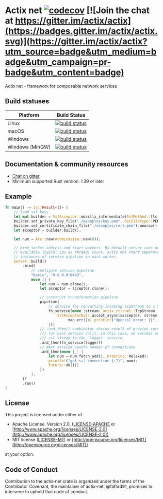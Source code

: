# Actix net [![codecov](https://codecov.io/gh/actix/actix-net/branch/master/graph/badge.svg)](https://codecov.io/gh/actix/actix-net) [![Join the chat at https://gitter.im/actix/actix](https://badges.gitter.im/actix/actix.svg)](https://gitter.im/actix/actix?utm_source=badge&utm_medium=badge&utm_campaign=pr-badge&utm_content=badge)

Actix net - framework for composable network services

## Build statuses

| Platform         | Build Status |
| ---------------- | ------------ |
| Linux            | [![build status](https://github.com/actix/actix-net/workflows/CI%20%28Linux%29/badge.svg?branch=master&event=push)](https://github.com/actix/actix-net/actions?query=workflow%3A"CI+(Linux)") |
| macOS            | [![build status](https://github.com/actix/actix-net/workflows/CI%20%28macOS%29/badge.svg?branch=master&event=push)](https://github.com/actix/actix-net/actions?query=workflow%3A"CI+(macOS)") |
| Windows          | [![build status](https://github.com/actix/actix-net/workflows/CI%20%28Windows%29/badge.svg?branch=master&event=push)](https://github.com/actix/actix-net/actions?query=workflow%3A"CI+(Windows)") |
| Windows (MinGW)  | [![build status](https://github.com/actix/actix-net/workflows/CI%20%28Windows-mingw%29/badge.svg?branch=master&event=push)](https://github.com/actix/actix-net/actions?query=workflow%3A"CI+(Windows-mingw)") |

## Documentation & community resources

* [Chat on gitter](https://gitter.im/actix/actix)
* Minimum supported Rust version: 1.39 or later

## Example

```rust
fn main() -> io::Result<()> {
    // load ssl keys
    let mut builder = SslAcceptor::mozilla_intermediate(SslMethod::tls()).unwrap();
    builder.set_private_key_file("./examples/key.pem", SslFiletype::PEM).unwrap();
    builder.set_certificate_chain_file("./examples/cert.pem").unwrap();
    let acceptor = builder.build();

    let num = Arc::new(AtomicUsize::new(0));

    // bind socket address and start workers. By default server uses number of
    // available logical cpu as threads count. actix net start separate
    // instances of service pipeline in each worker.
    Server::build()
        .bind(
            // configure service pipeline
            "basic", "0.0.0.0:8443",
            move || {
                let num = num.clone();
                let acceptor = acceptor.clone();

                // construct transformation pipeline
                pipeline(
                    // service for converting incoming TcpStream to a SslStream<TcpStream>
                    fn_service(move |stream: actix_rt::net::TcpStream| async move {
                        SslAcceptorExt::accept_async(&acceptor, stream.into_parts().0).await
                            .map_err(|e| println!("Openssl error: {}", e))
                    }))
                // .and_then() combinator chains result of previos service call to argument
                /// for next service calll. in this case, on success we chain
                /// ssl stream to the `logger` service.
                .and_then(fn_service(logger))
                // Next service counts number of connections
                .and_then(move |_| {
                    let num = num.fetch_add(1, Ordering::Relaxed);
                    println!("got ssl connection {:?}", num);
                    future::ok(())
                })
            },
        )?
        .run()
}
```

## License

This project is licensed under either of

* Apache License, Version 2.0, ([LICENSE-APACHE](LICENSE-APACHE) or [http://www.apache.org/licenses/LICENSE-2.0](http://www.apache.org/licenses/LICENSE-2.0))
* MIT license ([LICENSE-MIT](LICENSE-MIT) or [http://opensource.org/licenses/MIT](http://opensource.org/licenses/MIT))

at your option.

## Code of Conduct

Contribution to the actix-net crate is organized under the terms of the
Contributor Covenant, the maintainer of actix-net, @fafhrd91, promises to
intervene to uphold that code of conduct.
